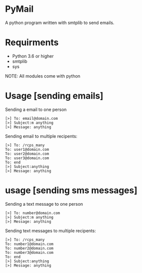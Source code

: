 # PyMail
A python program written with smtplib to send emails.

# Requirments
- Python 3.6 or higher
- smtplib
- sys

NOTE: All modules come with python

# Usage [sending emails]
Sending a email to one person

```
[>] To: email@domain.com
[>] Subject:m anything
[>] Message: anything
```

Sending email to multiple recipents:

```
[>] To: /rcps_many
To: user1@domain.com
To: user2@domain.com
To: user3@domain.com
To: end
[>] Subject:anything
[>] Message: anything
```

# usage [sending sms messages]

Sending a text message to one person

```
[>] To: number@domain.com
[>] Subject:m anything
[>] Message: anything
```

Sending text messages to multiple recipents:

```
[>] To: /rcps_many
To: number1@domain.com
To: number2@domain.com
To: number3@domain.com
To: end
[>] Subject:anything
[>] Message: anything
```
